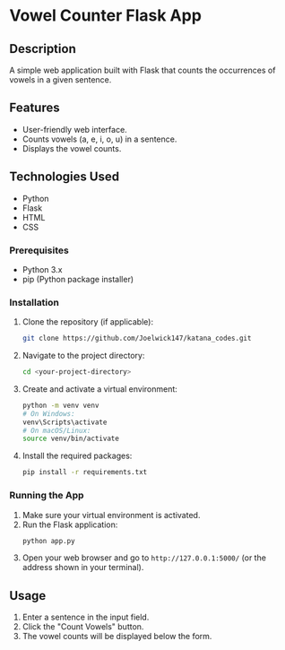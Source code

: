 # Vowel Counter Flask App

## Description

A simple web application built with Flask that counts the occurrences of vowels in a given sentence.

## Features

- User-friendly web interface.
- Counts vowels (a, e, i, o, u) in a sentence.
- Displays the vowel counts.

## Technologies Used

- Python
- Flask
- HTML
- CSS

### Prerequisites

- Python 3.x
- pip (Python package installer)

### Installation

1.  Clone the repository (if applicable):
    ```bash
    git clone https://github.com/Joelwick147/katana_codes.git
    ```
2.  Navigate to the project directory:
    ```bash
    cd <your-project-directory>
    ```
3.  Create and activate a virtual environment:
    ```bash
    python -m venv venv
    # On Windows:
    venv\Scripts\activate
    # On macOS/Linux:
    source venv/bin/activate
    ```
4.  Install the required packages:
    ```bash
    pip install -r requirements.txt
    ```

### Running the App

1.  Make sure your virtual environment is activated.
2.  Run the Flask application:
    ```bash
    python app.py
    ```
3.  Open your web browser and go to `http://127.0.0.1:5000/` (or the address shown in your terminal).

## Usage

1.  Enter a sentence in the input field.
2.  Click the "Count Vowels" button.
3.  The vowel counts will be displayed below the form.
